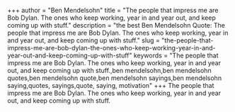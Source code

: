 +++
author = "Ben Mendelsohn"
title = "The people that impress me are Bob Dylan. The ones who keep working, year in and year out, and keep coming up with stuff."
description = "the best Ben Mendelsohn Quote: The people that impress me are Bob Dylan. The ones who keep working, year in and year out, and keep coming up with stuff."
slug = "the-people-that-impress-me-are-bob-dylan-the-ones-who-keep-working-year-in-and-year-out-and-keep-coming-up-with-stuff"
keywords = "The people that impress me are Bob Dylan. The ones who keep working, year in and year out, and keep coming up with stuff.,ben mendelsohn,ben mendelsohn quotes,ben mendelsohn quote,ben mendelsohn sayings,ben mendelsohn saying,quotes, sayings,quote, saying, motivation"
+++
The people that impress me are Bob Dylan. The ones who keep working, year in and year out, and keep coming up with stuff.
